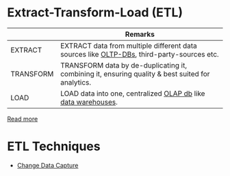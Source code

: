 # Extract-Transform-Load (ETL)

|           | Remarks                                                                                                                               |
|-----------|---------------------------------------------------------------------------------------------------------------------------------------|
| EXTRACT   | EXTRACT data from multiple different data sources like [OLTP-DBs](../3_Databases/OLTPvsOTAP.md), third-party-sources etc.             |
| TRANSFORM | TRANSFORM data by de-duplicating it, combining it, ensuring quality & best suited for analytics.                                      |
| LOAD      | LOAD data into one, centralized [OLAP db](../3_Databases/OLTPvsOTAP.md) like [data warehouses](DataStorage/DataWarehouses/Readme.md). |

[Read more](https://aws.amazon.com/what-is/etl/)

# ETL Techniques
- [Change Data Capture](../3_Databases/15_ChangeDataCapture/Readme.md)